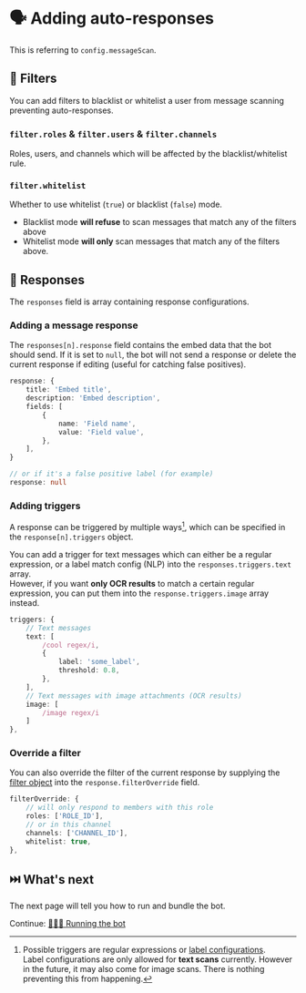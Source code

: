 # 🗣️ Adding auto-responses

This is referring to `config.messageScan`.

## 🧱 Filters

You can add filters to blacklist or whitelist a user from message scanning preventing auto-responses.

### `filter.roles` & `filter.users` & `filter.channels`

Roles, users, and channels which will be affected by the blacklist/whitelist rule.

### `filter.whitelist`

Whether to use whitelist (`true`) or blacklist (`false`) mode.

-   Blacklist mode **will refuse** to scan messages that match any of the filters above
-   Whitelist mode **will only** scan messages that match any of the filters above.

## 💬 Responses

The `responses` field is array containing response configurations. 

### Adding a message response

The `responses[n].response` field contains the embed data that the bot should send. If it is set to `null`, the bot will not send a response or delete the current response if editing (useful for catching false positives).

```ts
response: {
    title: 'Embed title',
    description: 'Embed description',
    fields: [
        {
            name: 'Field name',
            value: 'Field value',
        },
    ],
}

// or if it's a false positive label (for example)
response: null
```

### Adding triggers

A response can be triggered by multiple ways[^1], which can be specified in the `response[n].triggers` object.

You can add a trigger for text messages which can either be a regular expression, or a label match config (NLP) into the `responses.triggers.text` array.  
However, if you want **only OCR results** to match a certain regular expression, you can put them into the `response.triggers.image` array instead.

```ts
triggers: {
    // Text messages
    text: [
        /cool regex/i,
        {
            label: 'some_label',
            threshold: 0.8,
        },
    ],
    // Text messages with image attachments (OCR results)
    image: [
        /image regex/i
    ]
},
```

### Override a filter

You can also override the filter of the current response by supplying the [filter object](#configmessagescanfilter) into the `response.filterOverride` field.

```ts
filterOverride: {
    // will only respond to members with this role
    roles: ['ROLE_ID'],
    // or in this channel
    channels: ['CHANNEL_ID'],
    whitelist: true,
},
```

[^1]: Possible triggers are regular expressions or [label configurations](../config.schema.ts#L83).  
  Label configurations are only allowed for **text scans** currently. However in the future, it may also come for image scans. There is nothing preventing this from happening.

## ⏭️ What's next

The next page will tell you how to run and bundle the bot.

Continue: [🏃🏻‍♂️ Running the bot](./3_running.md)
